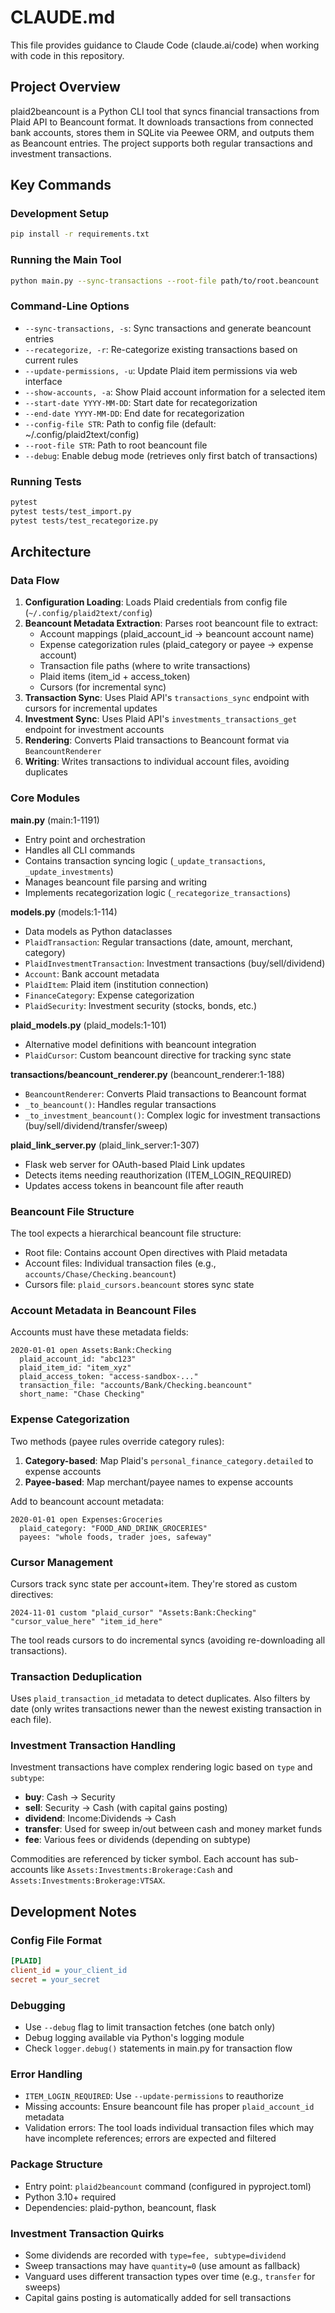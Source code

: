 # CLAUDE.md

This file provides guidance to Claude Code (claude.ai/code) when working with code in this repository.

## Project Overview

plaid2beancount is a Python CLI tool that syncs financial transactions from Plaid API to Beancount format. It downloads transactions from connected bank accounts, stores them in SQLite via Peewee ORM, and outputs them as Beancount entries. The project supports both regular transactions and investment transactions.

## Key Commands

### Development Setup
```bash
pip install -r requirements.txt
```

### Running the Main Tool
```bash
python main.py --sync-transactions --root-file path/to/root.beancount
```

### Command-Line Options
- `--sync-transactions, -s`: Sync transactions and generate beancount entries
- `--recategorize, -r`: Re-categorize existing transactions based on current rules
- `--update-permissions, -u`: Update Plaid item permissions via web interface
- `--show-accounts, -a`: Show Plaid account information for a selected item
- `--start-date YYYY-MM-DD`: Start date for recategorization
- `--end-date YYYY-MM-DD`: End date for recategorization
- `--config-file STR`: Path to config file (default: ~/.config/plaid2text/config)
- `--root-file STR`: Path to root beancount file
- `--debug`: Enable debug mode (retrieves only first batch of transactions)

### Running Tests
```bash
pytest
pytest tests/test_import.py
pytest tests/test_recategorize.py
```

## Architecture

### Data Flow
1. **Configuration Loading**: Loads Plaid credentials from config file (`~/.config/plaid2text/config`)
2. **Beancount Metadata Extraction**: Parses root beancount file to extract:
   - Account mappings (plaid_account_id → beancount account name)
   - Expense categorization rules (plaid_category or payee → expense account)
   - Transaction file paths (where to write transactions)
   - Plaid items (item_id + access_token)
   - Cursors (for incremental sync)
3. **Transaction Sync**: Uses Plaid API's `transactions_sync` endpoint with cursors for incremental updates
4. **Investment Sync**: Uses Plaid API's `investments_transactions_get` endpoint for investment accounts
5. **Rendering**: Converts Plaid transactions to Beancount format via `BeancountRenderer`
6. **Writing**: Writes transactions to individual account files, avoiding duplicates

### Core Modules

**main.py** (main:1-1191)
- Entry point and orchestration
- Handles all CLI commands
- Contains transaction syncing logic (`_update_transactions`, `_update_investments`)
- Manages beancount file parsing and writing
- Implements recategorization logic (`_recategorize_transactions`)

**models.py** (models:1-114)
- Data models as Python dataclasses
- `PlaidTransaction`: Regular transactions (date, amount, merchant, category)
- `PlaidInvestmentTransaction`: Investment transactions (buy/sell/dividend)
- `Account`: Bank account metadata
- `PlaidItem`: Plaid item (institution connection)
- `FinanceCategory`: Expense categorization
- `PlaidSecurity`: Investment security (stocks, bonds, etc.)

**plaid_models.py** (plaid_models:1-101)
- Alternative model definitions with beancount integration
- `PlaidCursor`: Custom beancount directive for tracking sync state

**transactions/beancount_renderer.py** (beancount_renderer:1-188)
- `BeancountRenderer`: Converts Plaid transactions to Beancount format
- `_to_beancount()`: Handles regular transactions
- `_to_investment_beancount()`: Complex logic for investment transactions (buy/sell/dividend/transfer/sweep)

**plaid_link_server.py** (plaid_link_server:1-307)
- Flask web server for OAuth-based Plaid Link updates
- Detects items needing reauthorization (ITEM_LOGIN_REQUIRED)
- Updates access tokens in beancount file after reauth

### Beancount File Structure

The tool expects a hierarchical beancount file structure:
- Root file: Contains account Open directives with Plaid metadata
- Account files: Individual transaction files (e.g., `accounts/Chase/Checking.beancount`)
- Cursors file: `plaid_cursors.beancount` stores sync state

### Account Metadata in Beancount Files

Accounts must have these metadata fields:
```beancount
2020-01-01 open Assets:Bank:Checking
  plaid_account_id: "abc123"
  plaid_item_id: "item_xyz"
  plaid_access_token: "access-sandbox-..."
  transaction_file: "accounts/Bank/Checking.beancount"
  short_name: "Chase Checking"
```

### Expense Categorization

Two methods (payee rules override category rules):
1. **Category-based**: Map Plaid's `personal_finance_category.detailed` to expense accounts
2. **Payee-based**: Map merchant/payee names to expense accounts

Add to beancount account metadata:
```beancount
2020-01-01 open Expenses:Groceries
  plaid_category: "FOOD_AND_DRINK_GROCERIES"
  payees: "whole foods, trader joes, safeway"
```

### Cursor Management

Cursors track sync state per account+item. They're stored as custom directives:
```beancount
2024-11-01 custom "plaid_cursor" "Assets:Bank:Checking" "cursor_value_here" "item_id_here"
```

The tool reads cursors to do incremental syncs (avoiding re-downloading all transactions).

### Transaction Deduplication

Uses `plaid_transaction_id` metadata to detect duplicates. Also filters by date (only writes transactions newer than the newest existing transaction in each file).

### Investment Transaction Handling

Investment transactions have complex rendering logic based on `type` and `subtype`:
- **buy**: Cash → Security
- **sell**: Security → Cash (with capital gains posting)
- **dividend**: Income:Dividends → Cash
- **transfer**: Used for sweep in/out between cash and money market funds
- **fee**: Various fees or dividends (depending on subtype)

Commodities are referenced by ticker symbol. Each account has sub-accounts like `Assets:Investments:Brokerage:Cash` and `Assets:Investments:Brokerage:VTSAX`.

## Development Notes

### Config File Format
```ini
[PLAID]
client_id = your_client_id
secret = your_secret
```

### Debugging
- Use `--debug` flag to limit transaction fetches (one batch only)
- Debug logging available via Python's logging module
- Check `logger.debug()` statements in main.py for transaction flow

### Error Handling
- `ITEM_LOGIN_REQUIRED`: Use `--update-permissions` to reauthorize
- Missing accounts: Ensure beancount file has proper `plaid_account_id` metadata
- Validation errors: The tool loads individual transaction files which may have incomplete references; errors are expected and filtered

### Package Structure
- Entry point: `plaid2beancount` command (configured in pyproject.toml)
- Python 3.10+ required
- Dependencies: plaid-python, beancount, flask

### Investment Transaction Quirks
- Some dividends are recorded with `type=fee, subtype=dividend`
- Sweep transactions may have `quantity=0` (use amount as fallback)
- Vanguard uses different transaction types over time (e.g., `transfer` for sweeps)
- Capital gains posting is automatically added for sell transactions
